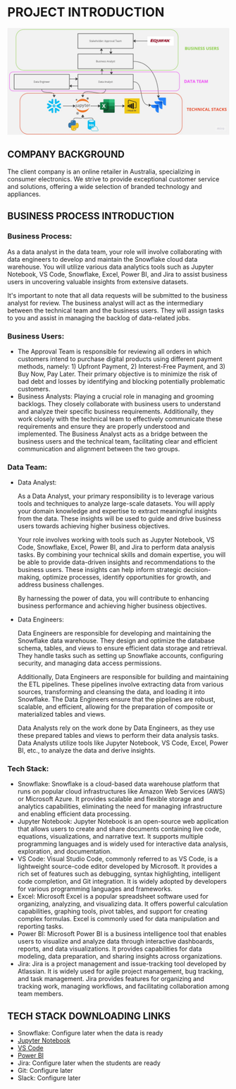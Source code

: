 # PROJECT INTRODUCTION

![Untitled.jpg](Untitled.jpg)

## COMPANY BACKGROUND

The client company is an online retailer in Australia, specializing in consumer electronics. We strive to provide exceptional customer service and solutions, offering a wide selection of branded technology and appliances.

## BUSINESS PROCESS INTRODUCTION

### Business Process:

As a data analyst in the data team, your role will involve collaborating with data engineers to develop and maintain the Snowflake cloud data warehouse. You will utilize various data analytics tools such as Jupyter Notebook, VS Code, Snowflake, Excel, Power BI, and Jira to assist business users in uncovering valuable insights from extensive datasets.

It's important to note that all data requests will be submitted to the business analyst for review. The business analyst will act as the intermediary between the technical team and the business users. They will assign tasks to you and assist in managing the backlog of data-related jobs.

### Business Users:

- The Approval Team is responsible for reviewing all orders in which customers intend to purchase digital products using different payment methods, namely: 1) Upfront Payment, 2) Interest-Free Payment, and 3) Buy Now, Pay Later. Their primary objective is to minimize the risk of bad debt and losses by identifying and blocking potentially problematic customers.
- Business Analysts: Playing a crucial role in managing and grooming backlogs. They closely collaborate with business users to understand and analyze their specific business requirements. Additionally, they work closely with the technical team to effectively communicate these requirements and ensure they are properly understood and implemented. The Business Analyst acts as a bridge between the business users and the technical team, facilitating clear and efficient communication and alignment between the two groups.

### Data Team:

- Data Analyst:
    
    As a Data Analyst, your primary responsibility is to leverage various tools and techniques to analyze large-scale datasets. You will apply your domain knowledge and expertise to extract meaningful insights from the data. These insights will be used to guide and drive business users towards achieving higher business objectives.
    
    Your role involves working with tools such as Jupyter Notebook, VS Code, Snowflake, Excel, Power BI, and Jira to perform data analysis tasks. By combining your technical skills and domain expertise, you will be able to provide data-driven insights and recommendations to the business users. These insights can help inform strategic decision-making, optimize processes, identify opportunities for growth, and address business challenges.
    
    By harnessing the power of data, you will contribute to enhancing business performance and achieving higher business objectives.
    
- Data Engineers:
    
    Data Engineers are responsible for developing and maintaining the Snowflake data warehouse. They design and optimize the database schema, tables, and views to ensure efficient data storage and retrieval. They handle tasks such as setting up Snowflake accounts, configuring security, and managing data access permissions.
    
    Additionally, Data Engineers are responsible for building and maintaining the ETL pipelines. These pipelines involve extracting data from various sources, transforming and cleansing the data, and loading it into Snowflake. The Data Engineers ensure that the pipelines are robust, scalable, and efficient, allowing for the preparation of composite or materialized tables and views.
    
    Data Analysts rely on the work done by Data Engineers, as they use these prepared tables and views to perform their data analysis tasks. Data Analysts utilize tools like Jupyter Notebook, VS Code, Excel, Power BI, etc., to analyze the data and derive insights.
    

### Tech Stack:

- Snowflake: Snowflake is a cloud-based data warehouse platform that runs on popular cloud infrastructures like Amazon Web Services (AWS) or Microsoft Azure. It provides scalable and flexible storage and analytics capabilities, eliminating the need for managing infrastructure and enabling efficient data processing.
- Jupyter Notebook: Jupyter Notebook is an open-source web application that allows users to create and share documents containing live code, equations, visualizations, and narrative text. It supports multiple programming languages and is widely used for interactive data analysis, exploration, and documentation.
- VS Code: Visual Studio Code, commonly referred to as VS Code, is a lightweight source-code editor developed by Microsoft. It provides a rich set of features such as debugging, syntax highlighting, intelligent code completion, and Git integration. It is widely adopted by developers for various programming languages and frameworks.
- Excel: Microsoft Excel is a popular spreadsheet software used for organizing, analyzing, and visualizing data. It offers powerful calculation capabilities, graphing tools, pivot tables, and support for creating complex formulas. Excel is commonly used for data manipulation and reporting tasks.
- Power BI: Microsoft Power BI is a business intelligence tool that enables users to visualize and analyze data through interactive dashboards, reports, and data visualizations. It provides capabilities for data modeling, data preparation, and sharing insights across organizations.
- Jira: Jira is a project management and issue-tracking tool developed by Atlassian. It is widely used for agile project management, bug tracking, and task management. Jira provides features for organizing and tracking work, managing workflows, and facilitating collaboration among team members.

## TECH STACK DOWNLOADING LINKS

- Snowflake: Configure later when the data is ready
- [Jupyter Notebook](https://www.anaconda.com/)
- [VS Code](https://code.visualstudio.com/)
- [Power BI](https://powerbi.microsoft.com/en-us/downloads/)
- Jira: Configure later when the students are ready
- Git: Configure later
- Slack: Configure later
